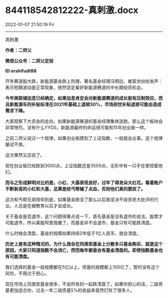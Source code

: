 # 844118542812222-真刺激.docx

2022-01-07 21:50:19 Fri

----

真刺激

__作者：二师父__

__微信公众号：二师父定投__

__ID:ershifudt88__

开年赛道股大跌，新能源基金跌上热搜，著名基金经理冯明远、崔宸龙纷纷发声：表示短期波动是正常现象，依然坚定看好新能源赛道的中长期投资机会。

__今年美联储加息已经确定，如果加息肯定会对新能源赛道的成长股有压制效应，而且新能源车的补贴标准在2021年基础上退坡30%，市场担忧补贴退坡可能会造成需求下降。__

大家观察下大资金的走向，如果新能源赛道的基金经理集体逃跑，那么这个板块会非常惨烈，没有什么YYDS，新能源最终的命运很可能和15年创业板一样。

之前二师父说过一个规律，如果创业板摸到了上证指数，一般就会出事。这个规律屡试不爽。

这次果然又应验了。

现在创业板已经跌到3000点，上证指数还是3500点，无形中有一只手在掌控着他们。

__而与之形成鲜明对比的是，小红、大基表现良好，过年了得发朵大红花。看着账户不断新高的小红和大基，总算是给丐帮输了点血，否则他们真的要挂了。__

这次和丐帮兄弟陪伴到底，如果基金跌没了那么以后我坚决不投资老大批评的行业。人总是在被教育以后才会成长。

关于基金是否退市，这个问题得重点说一下，首先基金是没有退市的说法，股票才可能退市，所以美股阿里我撤了。而基金并不会退市，基金只有可能跌清盘。

什么时候会清盘，基金的规模如果持续2年低于1亿人民币，就会清盘。

__历史上是有这种情况的，为什么我会在同类型基金上分散多只基金购买，就是这个原因，大家只知道指数不会消亡，然而每年都是会有基金清盘的。即使指数基金也有可能清盘。__

我们选择的基金一般规模都在5亿以上，债基的规模都上100亿了，暂时没有这个风险，不用过于担心。

现在市场上同类型基金很多，不会所有的一起跌清盘了。如果你担心的话，二级债基更加适合你，过去一年二级债基5%的收益率竟然打败了很多人。

